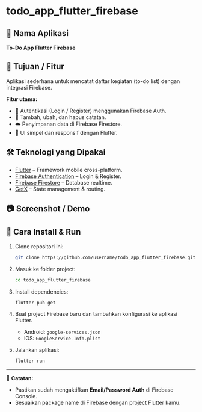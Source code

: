 # todo\_app\_flutter\_firebase

## 📌 Nama Aplikasi

**To-Do App Flutter Firebase**

## 🎯 Tujuan / Fitur

Aplikasi sederhana untuk mencatat daftar kegiatan (to-do list) dengan integrasi Firebase.

**Fitur utama:**

- 🔐 Autentikasi (Login / Register) menggunakan Firebase Auth.
- 📝 Tambah, ubah, dan hapus catatan.
- ☁️ Penyimpanan data di Firebase Firestore.
- 📱 UI simpel dan responsif dengan Flutter.

## 🛠️ Teknologi yang Dipakai

- [Flutter](https://flutter.dev/) – Framework mobile cross-platform.
- [Firebase Authentication](https://firebase.google.com/docs/auth) – Login & Register.
- [Firebase Firestore](https://firebase.google.com/docs/firestore) – Database realtime.
- [GetX](https://pub.dev/packages/get) – State management & routing.

## 📷 Screenshot / Demo



## 🚀 Cara Install & Run

1. Clone repositori ini:

   ```bash
   git clone https://github.com/username/todo_app_flutter_firebase.git
   ```

2. Masuk ke folder project:

   ```bash
   cd todo_app_flutter_firebase
   ```

3. Install dependencies:

   ```bash
   flutter pub get
   ```

4. Buat project Firebase baru dan tambahkan konfigurasi ke aplikasi Flutter.

   - Android: `google-services.json`
   - iOS: `GoogleService-Info.plist`

5. Jalankan aplikasi:

   ```bash
   flutter run
   ```

---

📌 **Catatan:**

- Pastikan sudah mengaktifkan **Email/Password Auth** di Firebase Console.
- Sesuaikan package name di Firebase dengan project Flutter kamu.
